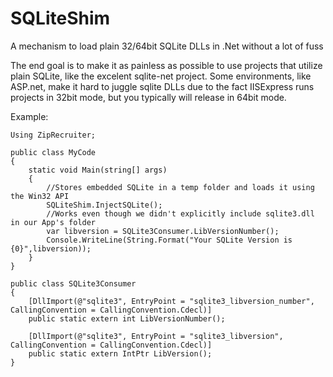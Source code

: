 # SQLiteShim
A mechanism to load plain 32/64bit SQLite DLLs in .Net without a lot of fuss

The end goal is to make it as painless as possible to use projects that utilize plain SQLite, like the excelent sqlite-net project. Some environments, like ASP.net, make it hard to juggle sqlite DLLs due to the fact IISExpress runs projects in 32bit mode, but you typically will release in 64bit mode.

Example:
    
    Using ZipRecruiter;
    
    public class MyCode
    {
        static void Main(string[] args)
        {
            //Stores embedded SQLite in a temp folder and loads it using the Win32 API
            SQLiteShim.InjectSQLite();
            //Works even though we didn't explicitly include sqlite3.dll in our App's folder
            var libversion = SQLite3Consumer.LibVersionNumber();
            Console.WriteLine(String.Format("Your SQLite Version is {0}",libversion));
        }
    }
    
    public class SQLite3Consumer
    {
        [DllImport(@"sqlite3", EntryPoint = "sqlite3_libversion_number", CallingConvention = CallingConvention.Cdecl)]
        public static extern int LibVersionNumber();

        [DllImport(@"sqlite3", EntryPoint = "sqlite3_libversion", CallingConvention = CallingConvention.Cdecl)]
        public static extern IntPtr LibVersion();
    }
